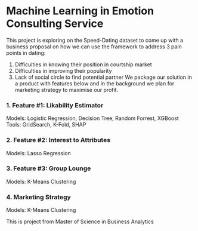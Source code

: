# Machine Learning in Emotion Consulting Service
This project is exploring on the Speed-Dating dataset to come up with a business proposal on how we can use the framework to address 3 pain points in dating:
1. Difficulties in knowing their position in courtship market
2. Difficulties in improving their popularity
3. Lack of social circle to find potential partner
We package our solution in a product with features below and in the background we plan for marketing strategy to maximise our profit.

### 1. Feature #1: Likability Estimator
Models: Logistic Regression, Decision Tree, Random Forrest, XGBoost 
Tools: GridSearch, K-Fold, SHAP
### 2. Feature #2: Interest to Attributes
Models: Lasso Regression
### 3. Feature #3: Group Lounge
Models: K-Means Clustering 
### 4. Marketing Strategy
Models: K-Means Clustering 

This is project from Master of Science in Business Analytics
